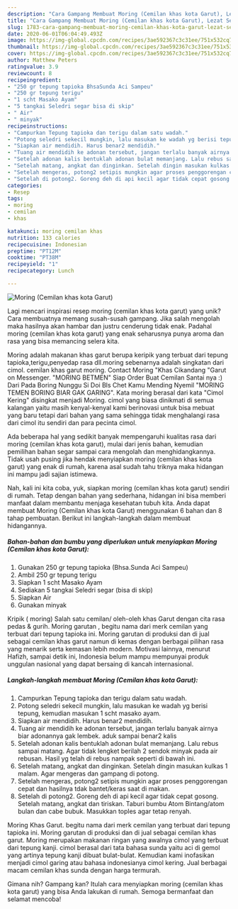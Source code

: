 ```yaml
---
description: "Cara Gampang Membuat Moring (Cemilan khas kota Garut), Lezat Sekali"
title: "Cara Gampang Membuat Moring (Cemilan khas kota Garut), Lezat Sekali"
slug: 1783-cara-gampang-membuat-moring-cemilan-khas-kota-garut-lezat-sekali
date: 2020-06-01T06:04:49.493Z
image: https://img-global.cpcdn.com/recipes/3ae592367c3c31ee/751x532cq70/moring-cemilan-khas-kota-garut-foto-resep-utama.jpg
thumbnail: https://img-global.cpcdn.com/recipes/3ae592367c3c31ee/751x532cq70/moring-cemilan-khas-kota-garut-foto-resep-utama.jpg
cover: https://img-global.cpcdn.com/recipes/3ae592367c3c31ee/751x532cq70/moring-cemilan-khas-kota-garut-foto-resep-utama.jpg
author: Matthew Peters
ratingvalue: 3.9
reviewcount: 8
recipeingredient:
- "250 gr tepung tapioka BhsaSunda Aci Sampeu"
- "250 gr tepung terigu"
- "1 scht Masako Ayam"
- "5 tangkai Seledri segar bisa di skip"
- " Air"
- " minyak"
recipeinstructions:
- "Campurkan Tepung tapioka dan terigu dalam satu wadah."
- "Potong seledri sekecil mungkin, lalu masukan ke wadah yg berisi tepung, kemudian masukan 1 scht masako ayam."
- "Siapkan air mendidih. Harus benar2 mendidih."
- "Tuang air mendidih ke adonan tersebut, jangan terlalu banyak airnya biar adonannya gak lembek. aduk sampai benar2 kalis"
- "Setelah adonan kalis bentuklah adonan bulat memanjang. Lalu rebus sampai matang. Agar tidak lengket berilah 2 sendok minyak pada air rebusan. Hasil yg telah di rebus nampak seperti di bawah ini."
- "Setelah matang, angkat dan dinginkan. Setelah dingin masukan kulkas 1 malam. Agar mengeras dan gampang di potong."
- "Setelah mengeras, potong2 setipis mungkin agar proses penggorengan cepat dan hasilnya tdak bantet/keras saat di makan."
- "Setelah di potong2. Goreng deh di api kecil agar tidak cepat gosong. Setelah matang, angkat dan tiriskan. Taburi bumbu Atom Bintang/atom bulan dan cabe bubuk. Masukkan toples agar tetap renyah."
categories:
- Resep
tags:
- moring
- cemilan
- khas

katakunci: moring cemilan khas 
nutrition: 133 calories
recipecuisine: Indonesian
preptime: "PT12M"
cooktime: "PT38M"
recipeyield: "1"
recipecategory: Lunch

---
```



![Moring (Cemilan khas kota Garut)](https://img-global.cpcdn.com/recipes/3ae592367c3c31ee/751x532cq70/moring-cemilan-khas-kota-garut-foto-resep-utama.jpg)

Lagi mencari inspirasi resep moring (cemilan khas kota garut) yang unik? Cara membuatnya memang susah-susah gampang. Jika salah mengolah maka hasilnya akan hambar dan justru cenderung tidak enak. Padahal moring (cemilan khas kota garut) yang enak seharusnya punya aroma dan rasa yang bisa memancing selera kita.

Moring adalah makanan khas garut berupa keripik yang terbuat dari tepung tapioka,terigu,penyedap rasa dll.moring sebenarnya adalah singkatan dari cimol. cemilan khas garut moring. Contact Moring &#34;Khas Cikandang &#34;Garut on Messenger. &#34;MORING BETMEN&#34; Siap Order Buat Cemilan Santai nya :) Dari Pada Boring Nunggu Si Doi Bls Chet Kamu Mending Nyemil &#34;MORING TEMEN BORING BIAR GAK GARING&#34;. Kata moring berasal dari kata &#34;Cimol Kering&#34; disingkat menjadi Moring. cimol yang biasa dinikmati di semua kalangan yaitu masih kenyal-kenyal kami berinovasi untuk bisa mebuat yang baru tetapi dari bahan yang sama sehingga tidak menghalangi rasa dari cimol itu sendiri dan para pecinta cimol.

Ada beberapa hal yang sedikit banyak mempengaruhi kualitas rasa dari moring (cemilan khas kota garut), mulai dari jenis bahan, kemudian pemilihan bahan segar sampai cara mengolah dan menghidangkannya. Tidak usah pusing jika hendak menyiapkan moring (cemilan khas kota garut) yang enak di rumah, karena asal sudah tahu triknya maka hidangan ini mampu jadi sajian istimewa.


Nah, kali ini kita coba, yuk, siapkan moring (cemilan khas kota garut) sendiri di rumah. Tetap dengan bahan yang sederhana, hidangan ini bisa memberi manfaat dalam membantu menjaga kesehatan tubuh kita. Anda dapat membuat Moring (Cemilan khas kota Garut) menggunakan 6 bahan dan 8 tahap pembuatan. Berikut ini langkah-langkah dalam membuat hidangannya.

<!--inarticleads1-->

##### Bahan-bahan dan bumbu yang diperlukan untuk menyiapkan Moring (Cemilan khas kota Garut):

1. Gunakan 250 gr tepung tapioka (Bhsa.Sunda Aci Sampeu)
1. Ambil 250 gr tepung terigu
1. Siapkan 1 scht Masako Ayam
1. Sediakan 5 tangkai Seledri segar (bisa di skip)
1. Siapkan  Air
1. Gunakan  minyak


Kripik ( moring) Salah satu cemilan/ oleh-oleh khas Garut dengan cita rasa pedas &amp; gurih. Moring garutan , begitu nama dari merk cemilan yang terbuat dari tepung tapioka ini. Moring garutan di produksi dan di jual sebagai cemilan khas garut namun di kemas dengan berbagai pilihan rasa yang menarik serta kemasan lebih modern. Motivasi lainnya, menurut Hafizh, sampai detik ini, Indonesia belum mampu mempunyai produk unggulan nasional yang dapat bersaing di kancah internasional. 

<!--inarticleads2-->

##### Langkah-langkah membuat Moring (Cemilan khas kota Garut):

1. Campurkan Tepung tapioka dan terigu dalam satu wadah.
1. Potong seledri sekecil mungkin, lalu masukan ke wadah yg berisi tepung, kemudian masukan 1 scht masako ayam.
1. Siapkan air mendidih. Harus benar2 mendidih.
1. Tuang air mendidih ke adonan tersebut, jangan terlalu banyak airnya biar adonannya gak lembek. aduk sampai benar2 kalis
1. Setelah adonan kalis bentuklah adonan bulat memanjang. Lalu rebus sampai matang. Agar tidak lengket berilah 2 sendok minyak pada air rebusan. Hasil yg telah di rebus nampak seperti di bawah ini.
1. Setelah matang, angkat dan dinginkan. Setelah dingin masukan kulkas 1 malam. Agar mengeras dan gampang di potong.
1. Setelah mengeras, potong2 setipis mungkin agar proses penggorengan cepat dan hasilnya tdak bantet/keras saat di makan.
1. Setelah di potong2. Goreng deh di api kecil agar tidak cepat gosong. Setelah matang, angkat dan tiriskan. Taburi bumbu Atom Bintang/atom bulan dan cabe bubuk. Masukkan toples agar tetap renyah.


Moring Khas Garut. begitu nama dari merk cemilan yang terbuat dari tepung tapioka ini. Moring garutan di produksi dan di jual sebagai cemilan khas garut. Moring merupakan makanan ringan yang awalnya cimol yang terbuat dari tepung kanji. cimol berasal dari tata bahasa sunda yaitu aci di gemol yang artinya tepung kanji dibuat bulat-bulat. Kemudian kami inofasikan menjadi cimol garing atau bahasa indonesianya cimol kering. Jual berbagai macam cemilan khas sunda dengan harga termurah. 

Gimana nih? Gampang kan? Itulah cara menyiapkan moring (cemilan khas kota garut) yang bisa Anda lakukan di rumah. Semoga bermanfaat dan selamat mencoba!
